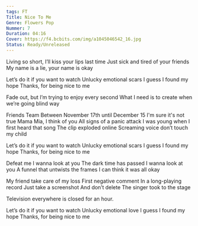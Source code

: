 ```yaml
---
tags: FT
Title: Nice To Me
Genre: Flowers Pop
Nummer: 7
Duration: 04:16
Cover: https://f4.bcbits.com/img/a1045046542_16.jpg
Status: Ready/Unreleased
---
```


Living so short, 
I’ll kiss your lips last time 
Just sick and tired of your friends 
My name is a lie, your name is okay 

Let’s do it if you want to watch Unlucky emotional scars 
I guess I found my hope 
Thanks, for being nice to me

Fade out, but I’m trying to enjoy every second 
What I need is to create when we’re going blind way 

Friends Team 
Between November 17th until December 15 
I'm sure it's not true
Mama Mia, I think of you 
All signs of a panic attack 
I was young when I first heard that song 
The clip exploded online 
Screaming voice don’t touch my child 

Let’s do it if you want to watch Unlucky emotional scars I guess I found my hope 
Thanks, for being nice to me 

Defeat me I wanna look at you 
The dark time has passed I wanna look at you 
A funnel that untwists the frames 
I can think it was all okay 

My friend take care of my loss 
First negative comment 
In a long-playing record 
Just take a screenshot 
And don’t delete 
The singer took to the stage 

Television everywhere is closed for an hour. 

Let’s do it if you want to watch Unlucky emotional love 
I guess I found my hope 
Thanks, for being nice to me 
